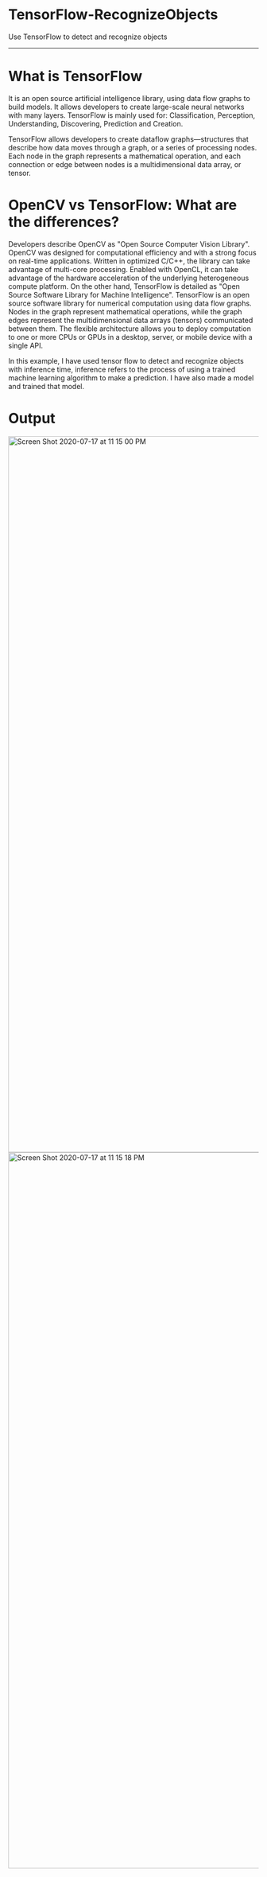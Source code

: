 # TensorFlow-RecognizeObjects
Use TensorFlow to detect and recognize objects

------------------------

# What is TensorFlow
It is an open source artificial intelligence library, using data flow graphs to build models. It allows developers to create large-scale neural networks with many layers. TensorFlow is mainly used for: Classification, Perception, Understanding, Discovering, Prediction and Creation.

TensorFlow allows developers to create dataflow graphs—structures that describe how data moves through a graph, or a series of processing nodes. Each node in the graph represents a mathematical operation, and each connection or edge between nodes is a multidimensional data array, or tensor.

# OpenCV vs TensorFlow: What are the differences?

Developers describe OpenCV as "Open Source Computer Vision Library". OpenCV was designed for computational efficiency and with a strong focus on real-time applications. Written in optimized C/C++, the library can take advantage of multi-core processing. Enabled with OpenCL, it can take advantage of the hardware acceleration of the underlying heterogeneous compute platform. On the other hand, TensorFlow is detailed as "Open Source Software Library for Machine Intelligence". TensorFlow is an open source software library for numerical computation using data flow graphs. Nodes in the graph represent mathematical operations, while the graph edges represent the multidimensional data arrays (tensors) communicated between them. The flexible architecture allows you to deploy computation to one or more CPUs or GPUs in a desktop, server, or mobile device with a single API.

In this example, I have used tensor flow to detect and recognize objects with inference time, inference refers to the process of using a trained machine learning algorithm to make a prediction. I have also made a model and trained that model.

# Output
<img width="1440" alt="Screen Shot 2020-07-17 at 11 15 00 PM" src="https://user-images.githubusercontent.com/50755701/87828542-d18b6300-c885-11ea-96c9-a61e2793e90e.png">
<img width="1440" alt="Screen Shot 2020-07-17 at 11 15 18 PM" src="https://user-images.githubusercontent.com/50755701/87828554-d819da80-c885-11ea-9237-79ebafe069a3.png"> 
